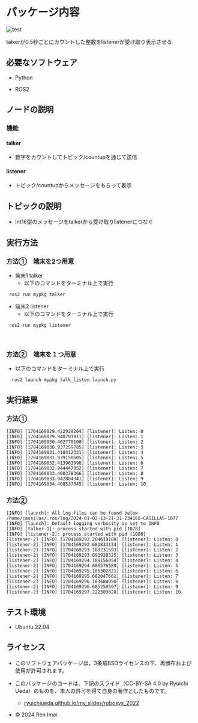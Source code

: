 # パッケージ内容
![test](https://github.com/reniker1/mypkg/actions/workflows/test.yml/badge.svg)

talkerが0.5秒ごとにカウントした整数をlistenerが受け取り表示させる

## 必要なソフトウェア

* Python

* ROS2

## ノードの説明

### 機能

#### talker
* 数字をカウントしてトピック/countupを通じて送信

#### listener
* トピック/countupからメッセージをもらって表示

## トピックの説明
* Int16型のメッセージをtalkerから受け取りlistenerにつなぐ

## 実行方法

### 方法①　端末を2つ用意
* 端末1 talker
  * 以下のコマンドをターミナル上で実行
```
 ros2 run mypkg talker
```
* 端末2 listener
  * 以下のコマンドをターミナル上で実行
```
 ros2 run mypkg listener
```
　   
### 方法②　端末を１つ用意
* 以下のコマンドをターミナル上で実行
```
  ros2 launch mypkg talk_listen.launch.py
```

## 実行結果

### 方法①

```
[INFO] [1704169029.422928264] [listener]: Listen: 0
[INFO] [1704169029.940791911] [listener]: Listen: 1
[INFO] [1704169030.402770100] [listener]: Listen: 2
[INFO] [1704169030.937259785] [listener]: Listen: 3
[INFO] [1704169031.418412331] [listener]: Listen: 4
[INFO] [1704169031.939150605] [listener]: Listen: 5
[INFO] [1704169032.413963090] [listener]: Listen: 6
[INFO] [1704169032.944447052] [listener]: Listen: 7
[INFO] [1704169033.400378366] [listener]: Listen: 8
[INFO] [1704169033.942804341] [listener]: Listen: 9
[INFO] [1704169034.408537345] [listener]: Listen: 10
```

### 方法②

```
[INFO] [launch]: All log files can be found below /home/cassilas/.ros/log/2024-01-02-13-21-31-234168-CASILLAS-1077
[INFO] [launch]: Default logging verbosity is set to INFO
[INFO] [talker-1]: process started with pid [1078]
[INFO] [listener-2]: process started with pid [1080]
[listener-2] [INFO] [1704169292.204619180] [listener]: Listen: 0
[listener-2] [INFO] [1704169292.681834134] [listener]: Listen: 1
[listener-2] [INFO] [1704169293.183231593] [listener]: Listen: 2
[listener-2] [INFO] [1704169293.691928525] [listener]: Listen: 3
[listener-2] [INFO] [1704169294.189156054] [listener]: Listen: 4
[listener-2] [INFO] [1704169294.686576589] [listener]: Listen: 5
[listener-2] [INFO] [1704169295.185302321] [listener]: Listen: 6
[listener-2] [INFO] [1704169295.682047661] [listener]: Listen: 7
[listener-2] [INFO] [1704169296.183680950] [listener]: Listen: 8
[listener-2] [INFO] [1704169296.685250597] [listener]: Listen: 9
[listener-2] [INFO] [1704169297.222503828] [listener]: Listen: 10
```

## テスト環境

* Ubuntu 22.04

## ライセンス

* このソフトウェアパッケージは，3条項BSDライセンスの下、再頒布および使用が許可されます。
* このパッケージのコードは、下記のスライド（CC-BY-SA 4.0 by Ryuichi Ueda）のものを、本人の許可を得て自身の著作としたものです。

  * [ryuichiueda.github.io/my_slides/robosys_2022](https://ryuichiueda.github.io/my_slides/robosys_2022/lesson8.html#/22)
 
* © 2024 Ren Imai

